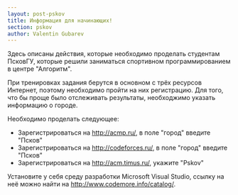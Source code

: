 ```yaml
---
layout: post-pskov
title: Информация для начинающих!
section: pskov
author: Valentin Gubarev
---
```


Здесь описаны действия, которые необходимо проделать студентам ПсковГУ, которые решили заниматься спортивном программированием в центре "Алгоритм".

При тренировках задания берутся в основном с трёх ресурсов Интернет, поэтому необходимо пройти на них регистрацию. Для того, что бы проще было отслеживать результаты, необходжимо указать информацию о городе.

Необходимо проделать следующее:

* Зарегистрироваться на <http://acmp.ru/>, в поле "город" введите "Псков"
* Зарегистрироваться на <http://codeforces.ru/>, в поле "город" введите "Псков"
* Зарегистрироваться на <http://acm.timus.ru/>, укажите "Pskov"

Установите у себя среду разработки Microsoft Visual Studio, ссылку на неё можно найти на <http://www.codemore.info/catalog/>.

